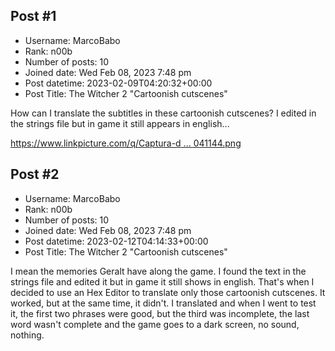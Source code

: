 ## Post #1
- Username: MarcoBabo
- Rank: n00b
- Number of posts: 10
- Joined date: Wed Feb 08, 2023 7:48 pm
- Post datetime: 2023-02-09T04:20:32+00:00
- Post Title: The Witcher 2 "Cartoonish cutscenes"

How can I translate the subtitles in these cartoonish cutscenes? I edited in the strings file but in game it still appears in english...

[https://www.linkpicture.com/q/Captura-d ... 041144.png](https://www.linkpicture.com/q/Captura-de-ecra-2023-02-09-041144.png)
## Post #2
- Username: MarcoBabo
- Rank: n00b
- Number of posts: 10
- Joined date: Wed Feb 08, 2023 7:48 pm
- Post datetime: 2023-02-12T04:14:33+00:00
- Post Title: The Witcher 2 "Cartoonish cutscenes"

I mean the memories Geralt have along the game. I found the text in the strings file and edited it but in game it still shows in english. That's when I decided to use an Hex Editor to translate only those cartoonish cutscenes. It worked, but at the same time, it didn't. I translated and when I went to test it, the first two phrases were good, but the third was incomplete, the last word wasn't complete and the game goes to a dark screen, no sound, nothing.
